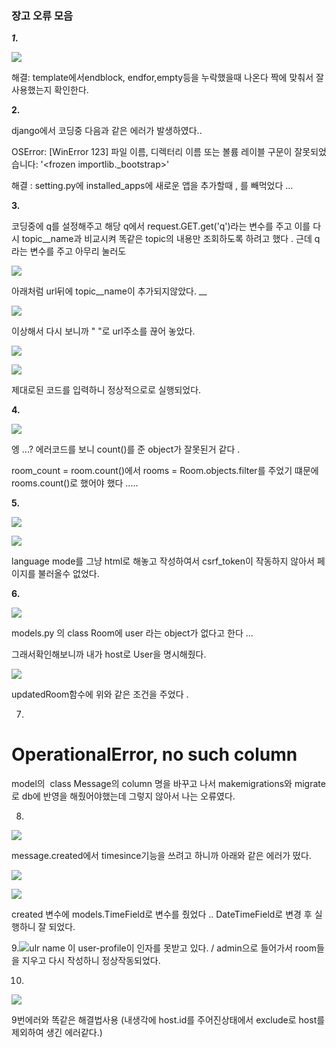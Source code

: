 ### 장고 오류 모음

***1*.**

![](C:\Users\junkyu-laptop\AppData\Roaming\marktext\images\2022-02-18-01-30-40-image.png)

해결: template에서endblock, endfor,empty등을 누락했을때 나온다 짝에 맞춰서 잘 사용했는지 확인한다.

**2.**

django에서 코딩중 다음과 같은 에러가 발생하였다..

OSError: [WinError 123] 파일 이름, 디렉터리 이름 또는 볼륨 레이블 구문이 잘못되었습니다: '<frozen importlib._bootstrap>'

해결 : setting.py에 installed_apps에 새로운 앱을 추가할때 , 를 빼먹었다 ... 

**3.**

코딩중에 q를 설정해주고 해당 q에서 request.GET.get('q')라는 변수를 주고 이를 다시 topic__name과 비교시켜 똑같은 topic의 내용만 조회하도록 하려고 했다 . 근데 q라는 변수를 주고 아무리 눌러도 

![](C:\Users\junkyu-laptop\AppData\Roaming\marktext\images\2022-02-18-23-21-24-image.png)

아래처럼 url뒤에 topic__name이 추가되지않았다. __

![](C:\Users\junkyu-laptop\AppData\Roaming\marktext\images\2022-02-18-23-21-51-image.png)

이상해서 다시 보니까 " "로 url주소를 끊어 놓았다.

![](C:\Users\junkyu-laptop\AppData\Roaming\marktext\images\2022-02-18-23-22-45-image.png)

![](C:\Users\junkyu-laptop\AppData\Roaming\marktext\images\2022-02-18-23-23-07-image.png)

제대로된 코드를 입력하니 정상적으로로 실행되었다.

**4.**

![](C:\Users\junkyu-laptop\AppData\Roaming\marktext\images\2022-02-19-02-43-09-image.png)

엥 ...? 에러코드를 보니 count()를 준 object가 잘못된거 같다 .

room_count =  room.count()에서 rooms = Room.objects.filter를 주었기 떄문에 rooms.count()로 했어야 했다 .....

**5.**

![](C:\Users\junkyu-laptop\AppData\Roaming\marktext\images\2022-02-19-14-49-16-image.png)

![](C:\Users\junkyu-laptop\AppData\Roaming\marktext\images\2022-02-19-15-08-51-image.png)

language mode를 그냥 html로 해놓고 작성하여서 csrf_token이 작동하지 않아서 페이지를 불러올수 없었다.

**6.**

![](C:\Users\junkyu-laptop\AppData\Roaming\marktext\images\2022-02-20-00-38-43-image.png)

models.py 의 class Room에 user 라는 object가 없다고 한다 ... 

그래서확인해보니까 내가 host로 User을 명시해줬다. 

![](C:\Users\junkyu-laptop\AppData\Roaming\marktext\images\2022-02-20-01-09-06-image.png)

updatedRoom함수에 위와 같은 조건을 주었다 .

7.

# OperationalError, no such column

model의   class Message의 column 명을 바꾸고 나서 makemigrations와 migrate로 db에 반영을 해줬어야했는데 그렇지 않아서 나는 오류였다.

8.

![](C:\Users\junkyu-laptop\AppData\Roaming\marktext\images\2022-02-20-23-47-14-image.png)

message.created에서 timesince기능을 쓰려고 하니까 아래와 같은 에러가 떴다.

![](C:\Users\junkyu-laptop\AppData\Roaming\marktext\images\2022-02-20-23-47-03-image.png)

![](C:\Users\junkyu-laptop\AppData\Roaming\marktext\images\2022-02-20-23-51-45-image.png)

created 변수에 models.TimeField로 변수를 줬었다 .. DateTimeField로 변경 후 실행하니 잘 되었다.

9.![](C:\Users\junkyu-laptop\AppData\Roaming\marktext\images\2022-02-24-01-08-22-image.png)ulr name 이 user-profile이 인자를 못받고 있다. / admin으로 들어가서 room들을 지우고 다시 작성하니 정상작동되었다.

10.

![](C:\Users\junkyu-laptop\AppData\Roaming\marktext\images\2022-02-24-01-26-04-image.png)

9번에러와 똑같은 해결법사용 (내생각에 host.id를 주어진상태에서 exclude로 host를 제외하여 생긴 에러같다.)
